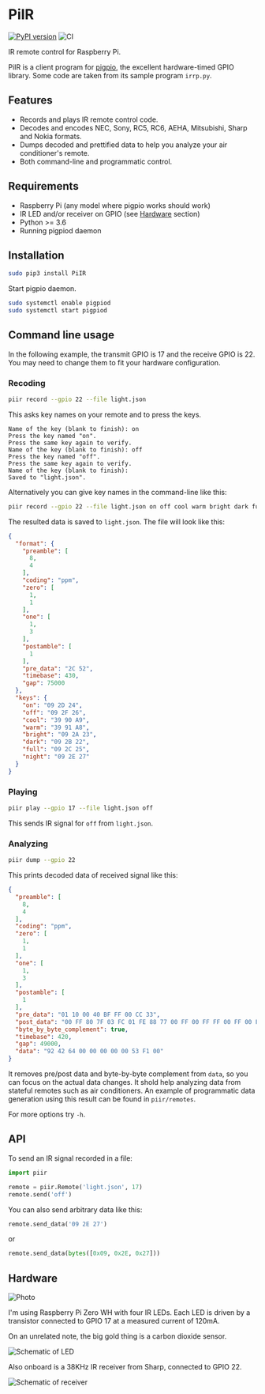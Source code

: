 # PiIR

[![PyPI version](https://badge.fury.io/py/PiIR.svg)](https://badge.fury.io/py/PiIR)
![CI](https://github.com/ts1/PiIR/workflows/CI/badge.svg)

IR remote control for Raspberry Pi.

PiIR is a client program for [pigpio](http://abyz.me.uk/rpi/pigpio/), the excellent hardware-timed GPIO library. 
Some code are taken from its sample program `irrp.py`.

## Features
- Records and plays IR remote control code.
- Decodes and encodes NEC, Sony, RC5, RC6, AEHA, Mitsubishi, Sharp and Nokia formats.
- Dumps decoded and prettified data to help you analyze your air conditioner's remote.
- Both command-line and programmatic control.

## Requirements
- Raspberry Pi (any model where pigpio works should work)
- IR LED and/or receiver on GPIO (see [Hardware](#hardware) section)
- Python >= 3.6
- Running pigpiod daemon

## Installation
```sh
sudo pip3 install PiIR
```

Start pigpio daemon.
```sh
sudo systemctl enable pigpiod
sudo systemctl start pigpiod
```

## Command line usage

In the following example, the transmit GPIO is 17 and the receive GPIO is 22.
You may need to change them to fit your hardware configuration.

### Recoding

```sh
piir record --gpio 22 --file light.json
```

This asks key names on your remote and to press the keys.

```
Name of the key (blank to finish): on
Press the key named "on".
Press the same key again to verify.
Name of the key (blank to finish): off
Press the key named "off".
Press the same key again to verify.
Name of the key (blank to finish):
Saved to "light.json".
```

Alternatively you can give key names in the command-line like this:

```sh
piir record --gpio 22 --file light.json on off cool warm bright dark full night
```

The resulted data is saved to `light.json`.
The file will look like this:

```json
{
  "format": {
    "preamble": [
      8,
      4
    ],
    "coding": "ppm",
    "zero": [
      1,
      1
    ],
    "one": [
      1,
      3
    ],
    "postamble": [
      1
    ],
    "pre_data": "2C 52",
    "timebase": 430,
    "gap": 75000
  },
  "keys": {
    "on": "09 2D 24",
    "off": "09 2F 26",
    "cool": "39 90 A9",
    "warm": "39 91 A8",
    "bright": "09 2A 23",
    "dark": "09 2B 22",
    "full": "09 2C 25",
    "night": "09 2E 27"
  }
}
```

### Playing

```sh
piir play --gpio 17 --file light.json off
```

This sends IR signal for `off` from `light.json`.

### Analyzing

```sh
piir dump --gpio 22
```

This prints decoded data of received signal like this:

```json
{
  "preamble": [
    8,
    4
  ],
  "coding": "ppm",
  "zero": [
    1,
    1
  ],
  "one": [
    1,
    3
  ],
  "postamble": [
    1
  ],
  "pre_data": "01 10 00 40 BF FF 00 CC 33",
  "post_data": "00 FF 80 7F 03 FC 01 FE 88 77 00 FF 00 FF FF 00 FF 00 FF 00 FF 00",
  "byte_by_byte_complement": true,
  "timebase": 420,
  "gap": 49000,
  "data": "92 42 64 00 00 00 00 00 53 F1 00"
}
```

It removes pre/post data and byte-by-byte complement from `data`, so you can focus on the actual data changes.
It shold help analyzing data from stateful remotes such as air conditioners.
An example of programmatic data generation using this result can be found in `piir/remotes`.

For more options try `-h`.

## API

To send an IR signal recorded in a file:

```python
import piir

remote = piir.Remote('light.json', 17)
remote.send('off')
```

You can also send arbitrary data like this:

```python
remote.send_data('09 2E 27')
```

or

```python
remote.send_data(bytes([0x09, 0x2E, 0x27]))
```

## Hardware

![Photo](https://raw.githubusercontent.com/ts1/PiIR/master/img/photo.jpeg)

I'm using Raspberry Pi Zero WH with four IR LEDs.
Each LED is driven by a transistor connected to GPIO 17 at a measured current of 120mA.

On an unrelated note, the big gold thing is a carbon dioxide sensor.

![Schematic of LED](https://raw.githubusercontent.com/ts1/PiIR/master/img/schema-led.png)

Also onboard is a 38KHz IR receiver from Sharp, connected to GPIO 22.

![Schematic of receiver](https://raw.githubusercontent.com/ts1/PiIR/master/img/schema-receiver.png)
